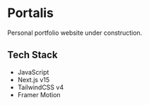 # Portalis

Personal portfolio website under construction.

## Tech Stack

* JavaScript
* Next.js v15
* TailwindCSS v4
* Framer Motion
